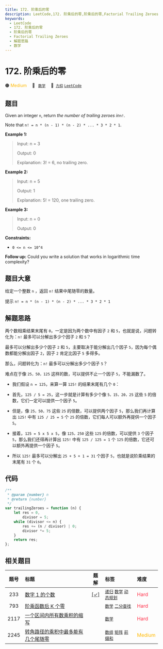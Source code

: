 ```yaml
---
title: 172. 阶乘后的零
description: LeetCode,172. 阶乘后的零,阶乘后的零,Factorial Trailing Zeroes,解题思路,数学
keywords:
  - LeetCode
  - 172. 阶乘后的零
  - 阶乘后的零
  - Factorial Trailing Zeroes
  - 解题思路
  - 数学
---
```


# 172. 阶乘后的零

🟠 <font color=#ffb800>Medium</font>&emsp; 🔖&ensp; [`数学`](/tag/math.md)&emsp; 🔗&ensp;[`力扣`](https://leetcode.cn/problems/factorial-trailing-zeroes) [`LeetCode`](https://leetcode.com/problems/factorial-trailing-zeroes)

## 题目

Given an integer `n`, return _the number of trailing zeroes in_`n!`.

Note that `n! = n * (n - 1) * (n - 2) * ... * 3 * 2 * 1`.

**Example 1:**

> Input: n = 3
>
> Output: 0
>
> Explanation: 3! = 6, no trailing zero.

**Example 2:**

> Input: n = 5
>
> Output: 1
>
> Explanation: 5! = 120, one trailing zero.

**Example 3:**

> Input: n = 0
>
> Output: 0

**Constraints:**

- `0 <= n <= 10^4`

**Follow up:** Could you write a solution that works in logarithmic time
complexity?

## 题目大意

给定一个整数 `n` ，返回 `n!` 结果中尾随零的数量。

提示 `n! = n * (n - 1) * (n - 2) * ... * 3 * 2 * 1`

## 解题思路

两个数相乘结果末尾有 `0`，一定是因为两个数中有因子 `2` 和 `5`，也就是说，问题转化为：`n!` 最多可以分解出多少个因子 `2` 和 `5`？

最多可以分解出多少个因子 `2` 和 `5`，主要取决于能分解出几个因子 `5`，因为每个偶数都能分解出因子 `2`，因子 `2` 肯定比因子 `5` 多得多。

那么，问题转化为：`n!` 最多可以分解出多少个因子 `5`？

难点在于像 `25，50，125` 这样的数，可以提供不止一个因子 `5`，不能漏数了。

- 我们假设 `n = 125`，来算一算 `125!` 的结果末尾有几个 `0`：

- 首先，`125 / 5 = 25`，这一步就是计算有多少个像 `5，15，20，25` 这些 `5` 的倍数，它们一定可以提供一个因子 `5`。

- 但是，像 `25，50，75` 这些 `25` 的倍数，可以提供两个因子 `5`，那么我们再计算出 `125!` 中有 `125 / 25 = 5` 个 `25` 的倍数，它们每人可以额外再提供一个因子 `5`。

- 接着，`125 = 5 x 5 x 5`，像 `125，250` 这些 `125` 的倍数，可以提供 `3` 个因子 `5`，那么我们还得再计算出 `125!` 中有 `125 / 125 = 1` 个 `125` 的倍数，它还可以额外再提供一个因子 `5`。

- 所以 `125!` 最多可以分解出 `25 + 5 + 1 = 31` 个因子 `5`，也就是说阶乘结果的末尾有 `31` 个 `0`。

## 代码

```javascript
/**
 * @param {number} n
 * @return {number}
 */
var trailingZeroes = function (n) {
	let res = 0,
		divisor = 5;
	while (divisor <= n) {
		res += (n / divisor) | 0;
		divisor *= 5;
	}
	return res;
};
```

## 相关题目

<!-- prettier-ignore -->
| 题号 | 标题 | 题解 | 标签 | 难度 |
| :------: | :------ | :------: | :------ | :------ |
| 233 | [数字 1 的个数](https://leetcode.com/problems/number-of-digit-one) | [[✓]](/problem/0233.md) |  [`递归`](/tag/recursion.md) [`数学`](/tag/math.md) [`动态规划`](/tag/dynamic-programming.md) | <font color=#ff334b>Hard</font> |
| 793 | [阶乘函数后 K 个零](https://leetcode.com/problems/preimage-size-of-factorial-zeroes-function) |  |  [`数学`](/tag/math.md) [`二分查找`](/tag/binary-search.md) | <font color=#ff334b>Hard</font> |
| 2117 | [一个区间内所有数乘积的缩写](https://leetcode.com/problems/abbreviating-the-product-of-a-range) |  |  [`数学`](/tag/math.md) | <font color=#ff334b>Hard</font> |
| 2245 | [转角路径的乘积中最多能有几个尾随零](https://leetcode.com/problems/maximum-trailing-zeros-in-a-cornered-path) |  |  [`数组`](/tag/array.md) [`矩阵`](/tag/matrix.md) [`前缀和`](/tag/prefix-sum.md) | <font color=#ffb800>Medium</font> |